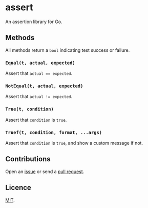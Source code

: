 # assert

An assertion library for Go.

## Methods

All methods return a `bool` indicating test success or failure.

### `Equal(t, actual, expected)`

Assert that `actual == expected`.

### `NotEqual(t, actual, expected)`

Assert that `actual != expected`.

### `True(t, condition)`

Assert that `condition` is `true`.

### `Truef(t, condition, format, ...args)`

Assert that `condition` is `true`, and show a custom message if not.

## Contributions

Open an [issue](https://github.com/crdx/assert/issues) or send a [pull request](https://github.com/crdx/assert/pulls).

## Licence

[MIT](LICENCE.md).
